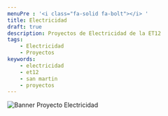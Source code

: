 ```yaml
---
menuPre : '<i class="fa-solid fa-bolt"></i> '
title: Electricidad
draft: true
description: Proyectos de Electricidad de la ET12
tags:
    - Electricidad
    - Proyectos
keywords:
    - electricidad
    - et12
    - san martin
    - proyectos
---
```

![Banner Proyecto Electricidad](/imgs/proyectoelectricidad.png?lightbox=false)